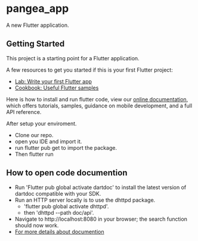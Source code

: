 # pangea_app

A new Flutter application.

## Getting Started 

This project is a starting point for a Flutter application.

A few resources to get you started if this is your first Flutter project:

- [Lab: Write your first Flutter app](https://flutter.dev/docs/get-started/codelab)
- [Cookbook: Useful Flutter samples](https://flutter.dev/docs/cookbook)

Here is how to install and run flutter code, view our
[online documentation](https://flutter.dev/docs), which offers tutorials,
samples, guidance on mobile development, and a full API reference.

After setup your enviroment.
- Clone our repo.
- open you IDE and import it.
- run flutter pub get to import the package.
- Then flutter run
## How to open code documention
 - Run 'Flutter pub global activate dartdoc' to install the latest version of dartdoc compatible with your SDK.
 - Run an HTTP server locally is to use the dhttpd package.
      - 'flutter pub global activate dhttpd'.
      - then 'dhttpd --path doc/api'.
 - Navigate to http://localhost:8080 in your browser; the search function should now work.
 - [For more details about documention](https://pub.dev/packages/dartdoc)

